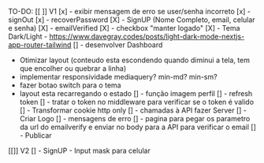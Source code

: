 TO-DO:
[[ ]] V1
[x] - exibir mensagem de erro se user/senha incorreto
[x] - signOut
[x] - recoverPassword
[X] - SignUP (Nome Completo, email, celular e senha) 
[X] - emailVerified
[X] - checkbox "manter logado"
[X] - Tema Dark/Light - https://www.davegray.codes/posts/light-dark-mode-nextjs-app-router-tailwind
[] - desenvolver Dashboard
  - Otimizar layout (conteudo esta escondendo quando diminui a tela, tem que encolher ou quebrar a linha)
  - implementar responsividade mediaquery? min-md? min-sm?
  - fazer botao switch para o tema
  - layout esta recarregando o estado
[] - função imagem perfil
[] - refresh token
[] - tratar o token no middleware para verificar se o token é valido
[] - Transformar cookie http only
[] - chamadas à API fazer Server
[] - Criar Logo 
[] - mensagens de erro
[] - pagina para pegar os parametro da url do emailverify e enviar no body para a API para verificar o email
[] - Publicar

[[]] V2
[] - SignUP - Input mask para celular